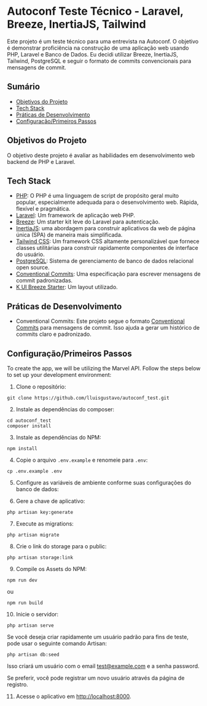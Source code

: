 # Autoconf Teste Técnico - Laravel, Breeze, InertiaJS, Tailwind

Este projeto é um teste técnico para uma entrevista na Autoconf. O objetivo é demonstrar proficiência na construção de uma aplicação web usando PHP, Laravel e Banco de Dados. Eu decidi utilizar Breeze, InertiaJS, Tailwind, PostgreSQL e seguir o formato de commits convencionais para mensagens de commit.

## Sumário

-   [Objetivos do Projeto](#objetivos-do-projeto)
-   [Tech Stack](#tech-stack)
-   [Práticas de Desenvolvimento](#praticas-de-desenvolvimento)
-   [Configuração/Primeiros Passos](#configuracaoprimeiros-passos)

## Objetivos do Projeto

O objetivo deste projeto é avaliar as habilidades em desenvolvimento web backend de PHP e Laravel.

## Tech Stack

-   [PHP](https://www.php.net/): O PHP é uma linguagem de script de propósito geral muito popular, especialmente adequada para o desenvolvimento web. Rápida, flexível e pragmática.
-   [Laravel](https://laravel.com/): Um framework de aplicação web PHP.
-   [Breeze](https://laravel.com/docs/10.x/starter-kits#laravel-breeze): Um starter kit leve do Laravel para autenticação.
-   [InertiaJS](https://inertiajs.com/): uma abordagem para construir aplicativos da web de página única (SPA) de maneira mais simplificada.
-   [Tailwind CSS](https://tailwindcss.com/): Um framework CSS altamente personalizável que fornece classes utilitárias para construir rapidamente componentes de interface do usuário.
-   [PostgreSQL](https://www.postgresql.org/): Sistema de gerenciamento de banco de dados relacional open source.
-   [Conventional Commits](https://www.conventionalcommits.org/): Uma especificação para escrever mensagens de commit padronizadas.
-   [K UI Breeze Starter](https://github.com/Kamona-WD/kui-laravel-breeze): Um layout utilizado.

## Práticas de Desenvolvimento

-   Conventional Commits: Este projeto segue o formato [Conventional Commits](https://www.conventionalcommits.org/) para mensagens de commit. Isso ajuda a gerar um histórico de commits claro e padronizado.

## Configuração/Primeiros Passos

To create the app, we will be utilizing the Marvel API. Follow the steps below to set up your development environment:

1. Clone o repositório:

```
git clone https://github.com/lluisgustavo/autoconf_test.git
```

2. Instale as dependências do composer:

```
cd autoconf_test
composer install
```

3. Instale as dependências do NPM:

```
npm install
```

4. Copie o arquivo `.env.example` e renomeie para `.env`:

```
cp .env.example .env
```

5. Configure as variáveis de ambiente conforme suas configurações do banco de dados:

6. Gere a chave de aplicativo:

```
php artisan key:generate
```

7. Execute as migrations:

```
php artisan migrate
```

8. Crie o link do storage para o public:

```
php artisan storage:link
```

9. Compile os Assets do NPM:

```
npm run dev
```

ou

```
npm run build
```

10. Inicie o servidor:

```
php artisan serve
```

Se você deseja criar rapidamente um usuário padrão para fins de teste, pode usar o seguinte comando Artisan:

```
php artisan db:seed
```

Isso criará um usuário com o email test@example.com e a senha password.

Se preferir, você pode registrar um novo usuário através da página de registro.

11. Acesse o aplicativo em [http://localhost:8000](http://localhost:8000).
